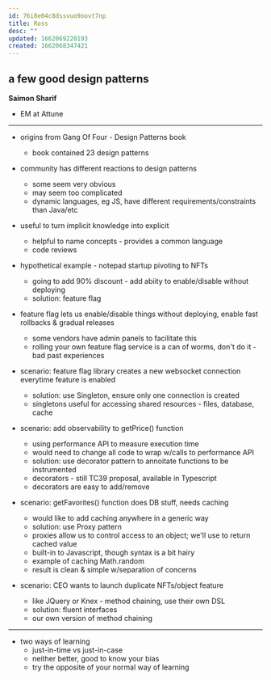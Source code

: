 ```yaml
---
id: 76i8e04c8dssvuo9oovt7np
title: Ross
desc: ""
updated: 1662069220193
created: 1662068347421
---
```


## a few good design patterns

**Saimon Sharif**

- EM at Attune

---

- origins from Gang Of Four - Design Patterns book

  - book contained 23 design patterns

- community has different reactions to design patterns

  - some seem very obvious
  - may seem too complicated
  - dynamic languages, eg JS, have different requirements/constraints than Java/etc

- useful to turn implicit knowledge into explicit

  - helpful to name concepts - provides a common language
  - code reviews

- hypothetical example - notepad startup pivoting to NFTs

  - going to add 90% discount - add abiity to enable/disable without deploying
  - solution: feature flag

- feature flag lets us enable/disable things without deploying, enable fast rollbacks & gradual releases

  - some vendors have admin panels to facilitate this
  - rolling your own feature flag service is a can of worms, don't do it - bad past experiences

- scenario: feature flag library creates a new websocket connection everytime feature is enabled

  - solution: use Singleton, ensure only one connection is created
  - singletons useful for accessing shared resources - files, database, cache

- scenario: add observability to getPrice() function

  - using performance API to measure execution time
  - would need to change all code to wrap w/calls to performance API
  - solution: use decorator pattern to annoitate functions to be instrumented
  - decorators - still TC39 proposal, available in Typescript
  - decorators are easy to add/remove

- scenario: getFavorites() function does DB stuff, needs caching

  - would like to add caching anywhere in a generic way
  - solution: use Proxy pattern
  - proxies allow us to control access to an object; we'll use to return cached value
  - built-in to Javascript, though syntax is a bit hairy
  - example of caching Math.random
  - result is clean & simple w/separation of concerns

- scenario: CEO wants to launch duplicate NFTs/object feature
  - like JQuery or Knex - method chaining, use their own DSL
  - solution: fluent interfaces
  - our own version of method chaining

---

- two ways of learning
  - just-in-time vs just-in-case
  - neither better, good to know your bias
  - try the opposite of your normal way of learning
